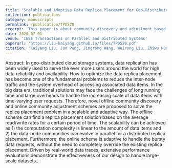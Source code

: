 ```yaml
---
title: "Scalable and Adaptive Data Replica Placement for Geo-Distributed Cloud Storages"
collection: publications
category: manuscripts
permalink: /publication/TPDS20
excerpt: 'This paper is about community discovery and adjustment based data replica placement schemes in geo-distributed cloud storage systems.'
date: 2020-07-01
venue: 'IEEE Transactions on Parallel and Distributed Systems'
paperurl: 'https://liu-kaiyang.github.io/files/TPDS20.pdf'
citation: 'Kaiyang Liu, Jun Peng, Jingrong Wang, Weirong Liu, Zhiwu Huang, Jianping Pan. Scalable and adaptive data replica placement for geo-distributed cloud storages, IEEE Transactions on Parallel and Distributed Systems, vol. 31, no. 7, pp. 1575–1587, 2020.'
---
```


Abstract: In geo-distributed cloud storage systems, data replication has been widely used to serve the ever more users around the world for high data reliability and availability. How to optimize the data replica placement has become one of the fundamental problems to reduce the inter-node traffic and the system overhead of accessing associated data items. In the big data era, traditional solutions may face the challenges of long running time and large overheads to handle the increasing scale of data items with time-varying user requests. Therefore, novel offline community discovery and online community adjustment schemes are proposed to solve the replica placement problem in a scalable and adaptive way. The offline scheme can find a replica placement solution based on the average read/write rates for a certain period of time. The scalability can be achieved as 1) the computation complexity is linear to the amount of data items and 2) the data-node communities can evolve in parallel for a distributed replica placement. Furthermore, the online scheme is adaptive to handle the bursty data requests, without the need to completely override the existing replica placement. Driven by real-world data traces, extensive performance evaluations demonstrate the effectiveness of our design to handle large-scale datasets..
